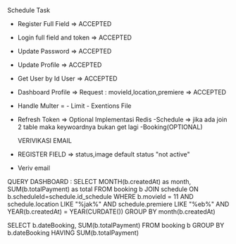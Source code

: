 Schedule Task

- Register Full Field => ACCEPTED
- Login full field and token => ACCEPTED
- Update Password => ACCEPTED
- Update Profile => ACCEPTED
- Get User by Id User => ACCEPTED
- Dashboard Profile => Request : movieId,location,premiere => ACCEPTED
- Handle Multer = - Limit - Exentions File
- Refresh Token => Optional
  Implementasi Redis
  -Schedule => jika ada join 2 table maka keywoardnya bukan get lagi
  -Booking(OPTIONAL)

  VERIVIKASI EMAIL

- REGISTER FIELD => status,image default status "not active"
- Veriv email

QUERY DASHBOARD : SELECT MONTH(b.createdAt) as month, SUM(b.totalPayment) as total FROM booking b JOIN schedule ON b.scheduleId=schedule.id_schedule WHERE b.movieId = 11 AND schedule.location LIKE "%jak%" AND schedule.premiere LIKE "%eb%" AND YEAR(b.createdAt) = YEAR(CURDATE()) GROUP BY month(b.createdAt)

SELECT b.dateBooking, SUM(b.totalPayment)
FROM booking b
GROUP BY b.dateBooking
HAVING SUM(b.totalPayment)
